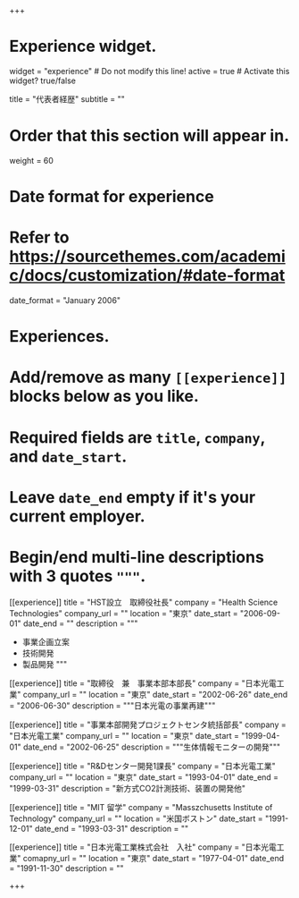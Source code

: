 +++
# Experience widget.
widget = "experience"  # Do not modify this line!
active = true  # Activate this widget? true/false

title = "代表者経歴"
subtitle = ""

# Order that this section will appear in.
weight = 60

# Date format for experience
#   Refer to https://sourcethemes.com/academic/docs/customization/#date-format
date_format = "January 2006"

# Experiences.
#   Add/remove as many `[[experience]]` blocks below as you like.
#   Required fields are `title`, `company`, and `date_start`.
#   Leave `date_end` empty if it's your current employer.
#   Begin/end multi-line descriptions with 3 quotes `"""`.
[[experience]]
  title = "HST設立　取締役社長"
  company = "Health Science Technologies"
  company_url = ""
  location = "東京"
  date_start = "2006-09-01"
  date_end = ""
  description = """
  

  * 事業企画立案
  * 技術開発
  * 製品開発
  """

[[experience]]
  title = "取締役　兼　事業本部本部長"
  company = "日本光電工業"
  company_url = ""
  location = "東京"
  date_start = "2002-06-26"
  date_end = "2006-06-30"
  description = """日本光電の事業再建"""

[[experience]]
  title = "事業本部開発プロジェクトセンタ統括部長"
  company = "日本光電工業"
  company_url = ""
  location = "東京"
  date_start = "1999-04-01"
  date_end = "2002-06-25"
  description = """生体情報モニターの開発"""

[[experience]]
  title = "R&Dセンター開発1課長"
  company = "日本光電工業"
  company_url = ""
  location = "東京"
  date_start = "1993-04-01"
  date_end = "1999-03-31"
  description = "新方式CO2計測技術、装置の開発他"

[[experience]]
  title = "MIT 留学"
  company = "Masszchusetts Institute of Technology"
  company_url = ""
  location = "米国ボストン"
  date_start = "1991-12-01"
  date_end = "1993-03-31"
  description = ""

[[experience]]
  title = "日本光電工業株式会社　入社"
  company = "日本光電工業"
  comapny_url = ""
  location = "東京"
  date_start = "1977-04-01"
  date_end = "1991-11-30"
  description = ""

+++

